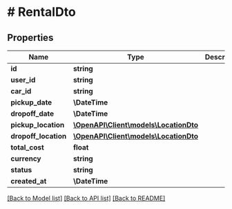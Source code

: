 # # RentalDto

## Properties

Name | Type | Description | Notes
------------ | ------------- | ------------- | -------------
**id** | **string** |  |
**user_id** | **string** |  |
**car_id** | **string** |  |
**pickup_date** | **\DateTime** |  |
**dropoff_date** | **\DateTime** |  |
**pickup_location** | [**\OpenAPI\Client\models\LocationDto**](LocationDto.md) |  |
**dropoff_location** | [**\OpenAPI\Client\models\LocationDto**](LocationDto.md) |  |
**total_cost** | **float** |  |
**currency** | **string** |  |
**status** | **string** |  |
**created_at** | **\DateTime** |  |

[[Back to Model list]](../../README.md#models) [[Back to API list]](../../README.md#endpoints) [[Back to README]](../../README.md)
